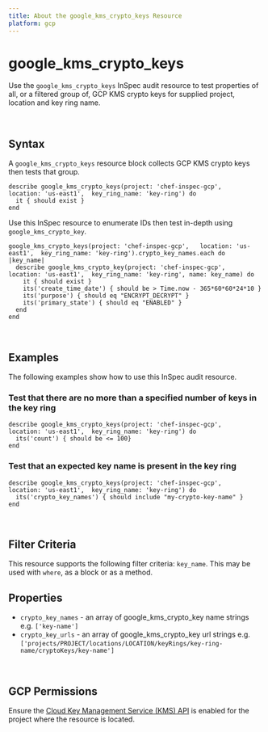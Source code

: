```yaml
---
title: About the google_kms_crypto_keys Resource
platform: gcp
---
```


# google\_kms\_crypto\_keys

Use the `google_kms_crypto_keys` InSpec audit resource to test properties of all, or a filtered group of, GCP KMS crypto keys for supplied project, location and key ring name.

<br>

## Syntax

A `google_kms_crypto_keys` resource block collects GCP KMS crypto keys then tests that group.

    describe google_kms_crypto_keys(project: 'chef-inspec-gcp',   location: 'us-east1',  key_ring_name: 'key-ring') do
      it { should exist }
    end

Use this InSpec resource to enumerate IDs then test in-depth using `google_kms_crypto_key`.

    google_kms_crypto_keys(project: 'chef-inspec-gcp',   location: 'us-east1',  key_ring_name: 'key-ring').crypto_key_names.each do |key_name|
      describe google_kms_crypto_key(project: 'chef-inspec-gcp',   location: 'us-east1',  key_ring_name: 'key-ring', name: key_name) do
        it { should exist }
        its('create_time_date') { should be > Time.now - 365*60*60*24*10 }
        its('purpose') { should eq "ENCRYPT_DECRYPT" }
        its('primary_state') { should eq "ENABLED" }
      end
    end

<br>

## Examples

The following examples show how to use this InSpec audit resource.

### Test that there are no more than a specified number of keys in the key ring

    describe google_kms_crypto_keys(project: 'chef-inspec-gcp',   location: 'us-east1',  key_ring_name: 'key-ring') do
      its('count') { should be <= 100}
    end

### Test that an expected key name is present in the key ring 

    describe google_kms_crypto_keys(project: 'chef-inspec-gcp',   location: 'us-east1',  key_ring_name: 'key-ring') do
      its('crypto_key_names') { should include "my-crypto-key-name" }
    end
    
<br>

## Filter Criteria

This resource supports the following filter criteria: `key_name`. This may be used with `where`, as a block or as a method.

## Properties

*  `crypto_key_names` - an array of google_kms_crypto_key name strings e.g. `['key-name']`
*  `crypto_key_urls` - an array of google_kms_crypto_key url strings e.g. `['projects/PROJECT/locations/LOCATION/keyRings/key-ring-name/cryptoKeys/key-name']`

<br>


## GCP Permissions

Ensure the [Cloud Key Management Service (KMS) API](https://console.cloud.google.com/apis/library/cloudkms.googleapis.com/) is enabled for the project where the resource is located.